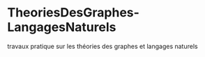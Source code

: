 # TheoriesDesGraphes-LangagesNaturels
travaux  pratique sur les théories des graphes et langages naturels
